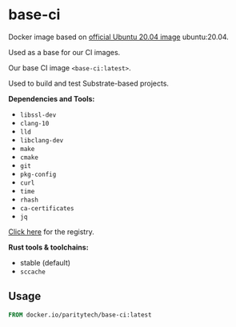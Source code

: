 # base-ci

Docker image based on [official Ubuntu 20.04 image](https://hub.docker.com/_/ubuntu) ubuntu:20.04.

Used as a base for our CI images.

Our base CI image `<base-ci:latest>`.

Used to build and test Substrate-based projects.

**Dependencies and Tools:**

- `libssl-dev`
- `clang-10`
- `lld`
- `libclang-dev`
- `make`
- `cmake`
- `git`
- `pkg-config`
- `curl`
- `time`
- `rhash`
- `ca-certificates`
- `jq`

[Click here](https://hub.docker.com/repository/docker/paritytech/base-ci) for the registry.

**Rust tools & toolchains:**

- stable (default)
- `sccache`

## Usage

```Dockerfile
FROM docker.io/paritytech/base-ci:latest
```
